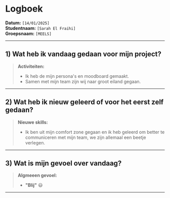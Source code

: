 # Logboek

**Datum:** `[14/01/2025]`  
**Studentnaam:** `[Sarah El Fraihi]`  
**Groepsnaam:** `[MEELS]`

---

## 1) Wat heb ik vandaag gedaan voor mijn project?

> **Activiteiten:**
>
> - Ik heb de mijn persona's en moodboard gemaakt.
> - Samen met mijn team zijn wij naar groot eiland gegaan.

---

## 2) Wat heb ik nieuw geleerd of voor het eerst zelf gedaan?

> **Nieuwe skills:**
>
> - Ik ben uit mijn comfort zone gegaan en ik heb geleerd om better te communiceren met mijn team, we zijn allemaal een beetje verlegen.

---

## 3) Wat is mijn gevoel over vandaag?

> **Algmeeen gevoel:**
>
> - **"Blij"** :smiley:

---
